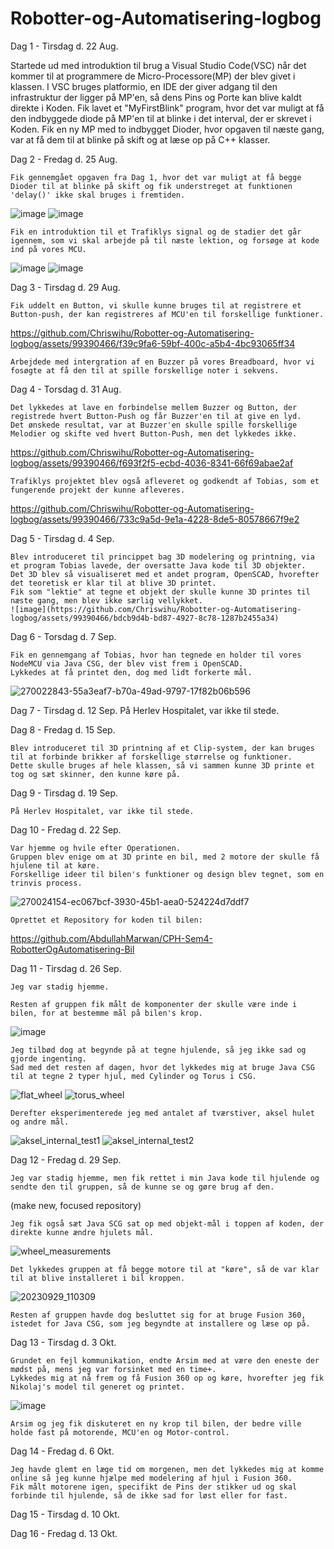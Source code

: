 # Robotter-og-Automatisering-logbog

Dag 1 - Tirsdag d. 22 Aug.

Startede ud med introduktion til brug a Visual Studio Code(VSC) når det kommer til at programmere de Micro-Processore(MP) der blev givet i klassen. 
I VSC bruges platformio, en IDE der giver adgang til den infrastruktur der ligger på MP'en, så dens Pins og Porte kan blive kaldt direkte i Koden. 
Fik lavet et "MyFirstBlink" program, hvor det var muligt at få den indbyggede diode på MP'en til at blinke i det interval, der er skrevet i Koden.
Fik en ny MP med to indbygget Dioder, hvor opgaven til næste gang, var at få dem til at blinke på skift og at læse op på C++ klasser.

Dag 2 - Fredag d. 25 Aug.

    Fik gennemgået opgaven fra Dag 1, hvor det var muligt at få begge Dioder til at blinke på skift og fik understreget at funktionen 'delay()' ikke skal bruges i fremtiden.
![image](https://github.com/Chriswihu/Robotter-og-Automatisering-logbog/assets/99390466/de14a41b-4608-4867-aae2-3b4bdd9d82aa)
![image](https://github.com/Chriswihu/Robotter-og-Automatisering-logbog/assets/99390466/d54939ce-005c-443e-8f60-e0a2e93bed2e)

    Fik en introduktion til et Trafiklys signal og de stadier det går igennem, som vi skal arbejde på til næste lektion, og forsøge at kode ind på vores MCU. 
![image](https://github.com/Chriswihu/Robotter-og-Automatisering-logbog/assets/99390466/4cd46835-9cc6-47fd-b52a-2e8a2eb95633)
![image](https://github.com/Chriswihu/Robotter-og-Automatisering-logbog/assets/99390466/249a679f-7db7-4af8-8c62-d2b67936e711)

Dag 3 - Tirsdag d. 29 Aug.

    Fik uddelt en Button, vi skulle kunne bruges til at registrere et Button-push, der kan registreres af MCU'en til forskellige funktioner.

https://github.com/Chriswihu/Robotter-og-Automatisering-logbog/assets/99390466/f39c9fa6-59bf-400c-a5b4-4bc93065ff34

    Arbejdede med intergration af en Buzzer på vores Breadboard, hvor vi fosøgte at få den til at spille forskellige noter i sekvens.

    
Dag 4 - Torsdag d. 31 Aug.

    Det lykkedes at lave en forbindelse mellem Buzzer og Button, der registrede hvert Button-Push og får Buzzer'en til at give en lyd.
    Det ønskede resultat, var at Buzzer'en skulle spille forskellige Melodier og skifte ved hvert Button-Push, men det lykkedes ikke.

https://github.com/Chriswihu/Robotter-og-Automatisering-logbog/assets/99390466/f693f2f5-ecbd-4036-8341-66f69abae2af

    Trafiklys projektet blev også afleveret og godkendt af Tobias, som et fungerende projekt der kunne afleveres.

https://github.com/Chriswihu/Robotter-og-Automatisering-logbog/assets/99390466/733c9a5d-9e1a-4228-8de5-80578667f9e2

Dag 5 - Tirsdag d. 4 Sep.

    Blev introduceret til princippet bag 3D modelering og printning, via et program Tobias lavede, der oversatte Java kode til 3D objekter.
    Det 3D blev så visualiseret med et andet program, OpenSCAD, hvorefter det teoretisk er klar til at blive 3D printet.
    Fik som "lektie" at tegne et objekt der skulle kunne 3D printes til næste gang, men blev ikke særlig vellykket. 
    ![image](https://github.com/Chriswihu/Robotter-og-Automatisering-logbog/assets/99390466/bdcb9d4b-bd87-4927-8c78-1287b2455a34)

Dag 6 - Torsdag d. 7 Sep.

    Fik en gennemgang af Tobias, hvor han tegnede en holder til vores NodeMCU via Java CSG, der blev vist frem i OpenSCAD.
    Lykkedes at få printet den, dog med lidt forkerte mål.
![270022843-55a3eaf7-b70a-49ad-9797-17f82b06b596](https://github.com/Chriswihu/Robotter-og-Automatisering-logbog/assets/99390466/7bfd83dc-723b-45b4-b6ec-f601c2169b64)

Dag 7 - Tirsdag d. 12 Sep.
    På Herlev Hospitalet, var ikke til stede.

Dag 8 - Fredag d. 15 Sep.

    Blev introduceret til 3D printning af et Clip-system, der kan bruges til at forbinde brikker af forskellige størrelse og funktioner.
    Dette skulle bruges af hele klassen, så vi sammen kunne 3D printe et tog og sæt skinner, den kunne køre på.

Dag 9 - Tirsdag d. 19 Sep.

    På Herlev Hospitalet, var ikke til stede.

Dag 10 - Fredag d. 22 Sep.

    Var hjemme og hvile efter Operationen.
    Gruppen blev enige om at 3D printe en bil, med 2 motore der skulle få hjulene til at køre.
    Forskellige ideer til bilen's funktioner og design blev tegnet, som en trinvis process.
![270024154-ec067bcf-3930-45b1-aea0-524224d7ddf7](https://github.com/Chriswihu/Robotter-og-Automatisering-logbog/assets/99390466/a5b5da9e-213d-4fcd-b9dc-da8235e77e0a)

    Oprettet et Repository for koden til bilen:
https://github.com/AbdullahMarwan/CPH-Sem4-RobotterOgAutomatisering-Bil

Dag 11 - Tirsdag d. 26 Sep.

    Jeg var stadig hjemme.

    Resten af gruppen fik målt de komponenter der skulle være inde i bilen, for at bestemme mål på bilen's krop.
![image](https://github.com/Chriswihu/Robotter-og-Automatisering-logbog/assets/99390466/895de068-24be-4e67-913b-ea88de781b9a)
    
    Jeg tilbød dog at begynde på at tegne hjulende, så jeg ikke sad og gjorde ingenting. 
    Sad med det resten af dagen, hvor det lykkedes mig at bruge Java CSG til at tegne 2 typer hjul, med Cylinder og Torus i CSG. 
![flat_wheel](https://github.com/Chriswihu/Robotter-og-Automatisering-logbog/assets/99390466/ee52ded0-fedd-4f0f-a7b0-e941b591ae8e)
![torus_wheel](https://github.com/Chriswihu/Robotter-og-Automatisering-logbog/assets/99390466/b6e13159-c9ba-4c5f-a71b-0170bf292358)

    Derefter eksperimenterede jeg med antalet af tværstiver, aksel hulet og andre mål.
![aksel_internal_test1](https://github.com/Chriswihu/Robotter-og-Automatisering-logbog/assets/99390466/c873fb14-1ce8-46fb-9205-6b452eb8ce56)
![aksel_internal_test2](https://github.com/Chriswihu/Robotter-og-Automatisering-logbog/assets/99390466/15810949-7f9f-4cfd-8d54-5e00b9a3a0ab)


Dag 12 - Fredag d. 29 Sep.

    Jeg var stadig hjemme, men fik rettet i min Java kode til hjulende og sendte den til gruppen, så de kunne se og gøre brug af den.
(make new, focused repository)

    Jeg fik også sæt Java SCG sat op med objekt-mål i toppen af koden, der direkte kunne ændre hjulets mål.
![wheel_measurements](https://github.com/Chriswihu/Robotter-og-Automatisering-logbog/assets/99390466/f65e7e06-3964-4c14-9ac8-d13e03433205)

    Det lykkedes gruppen at få begge motore til at "køre", så de var klar til at blive installeret i bil kroppen.
![20230929_110309](https://github.com/Chriswihu/Robotter-og-Automatisering-logbog/assets/99390466/04f7828e-29ee-47d3-9bb9-2a79c59beafe)

    Resten af gruppen havde dog besluttet sig for at bruge Fusion 360, istedet for Java CSG, som jeg begyndte at installere og læse op på.

Dag 13 - Tirsdag d. 3 Okt.

    Grundet en fejl kommunikation, endte Arsim med at være den eneste der mødst på, mens jeg var forsinket med en time+.
    Lykkedes mig at nå frem og få Fusion 360 op og køre, hvorefter jeg fik Nikolaj's model til generet og printet.
![image](https://github.com/Chriswihu/Robotter-og-Automatisering-logbog/assets/99390466/bb86b0f0-4174-47cc-acb0-10553f0e3601)

    
    Arsim og jeg fik diskuteret en ny krop til bilen, der bedre ville holde fast på motorende, MCU'en og Motor-control.

Dag 14 - Fredag d. 6 Okt.

    Jeg havde glemt en læge tid om morgenen, men det lykkedes mig at komme online så jeg kunne hjælpe med modelering af hjul i Fusion 360.
    Fik målt motorene igen, specifikt de Pins der stikker ud og skal forbinde til hjulende, så de ikke sad for løst eller for fast. 

Dag 15 - Tirsdag d. 10 Okt.
    

Dag 16 - Fredag d. 13 Okt.

